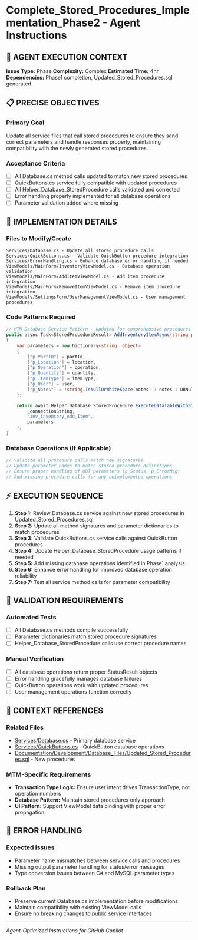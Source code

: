 # Complete_Stored_Procedures_Implementation_Phase2 - Agent Instructions

## 🎯 **AGENT EXECUTION CONTEXT**
**Issue Type:** Phase
**Complexity:** Complex
**Estimated Time:** 4hr
**Dependencies:** Phase1 completion, Updated_Stored_Procedures.sql generated

## 📋 **PRECISE OBJECTIVES**
### Primary Goal
Update all service files that call stored procedures to ensure they send correct parameters and handle responses properly, maintaining compatibility with the newly generated stored procedures.

### Acceptance Criteria
- [ ] All Database.cs method calls updated to match new stored procedures
- [ ] QuickButtons.cs service fully compatible with updated procedures
- [ ] All Helper_Database_StoredProcedure calls validated and corrected
- [ ] Error handling properly implemented for all database operations
- [ ] Parameter validation added where missing

## 🔧 **IMPLEMENTATION DETAILS**

### Files to Modify/Create
```
Services/Database.cs - Update all stored procedure calls
Services/QuickButtons.cs - Validate QuickButton procedure integration
Services/ErrorHandling.cs - Enhance database error handling if needed
ViewModels/MainForm/InventoryViewModel.cs - Database operation validation
ViewModels/MainForm/AddItemViewModel.cs - Add item procedure integration
ViewModels/MainForm/RemoveItemViewModel.cs - Remove item procedure integration
ViewModels/SettingsForm/UserManagementViewModel.cs - User management procedures
```

### Code Patterns Required
```csharp
// MTM Database Service Pattern - Updated for comprehensive procedures
public async Task<StoredProcedureResult> AddInventoryItemAsync(string partId, string location, string operation, int quantity, string itemType, string user, string notes)
{
    var parameters = new Dictionary<string, object>
    {
        ["p_PartID"] = partId,
        ["p_Location"] = location,
        ["p_Operation"] = operation,
        ["p_Quantity"] = quantity,
        ["p_ItemType"] = itemType,
        ["p_User"] = user,
        ["p_Notes"] = !string.IsNullOrWhiteSpace(notes) ? notes : DBNull.Value
    };

    return await Helper_Database_StoredProcedure.ExecuteDataTableWithStatus(
        _connectionString,
        "inv_inventory_Add_Item",
        parameters
    );
}
```

### Database Operations (If Applicable)
```csharp
// Validate all procedure calls match new signatures
// Update parameter names to match stored procedure definitions
// Ensure proper handling of OUT parameters (p_Status, p_ErrorMsg)
// Add missing procedure calls for any unimplemented operations
```

## ⚡ **EXECUTION SEQUENCE**
1. **Step 1:** Review Database.cs service against new stored procedures in Updated_Stored_Procedures.sql
2. **Step 2:** Update all method signatures and parameter dictionaries to match procedures
3. **Step 3:** Validate QuickButtons.cs service calls against QuickButton procedures
4. **Step 4:** Update Helper_Database_StoredProcedure usage patterns if needed
5. **Step 5:** Add missing database operations identified in Phase1 analysis
6. **Step 6:** Enhance error handling for improved database operation reliability
7. **Step 7:** Test all service method calls for parameter compatibility

## 🧪 **VALIDATION REQUIREMENTS**
### Automated Tests
- [ ] All Database.cs methods compile successfully
- [ ] Parameter dictionaries match stored procedure signatures
- [ ] Helper_Database_StoredProcedure calls use correct procedure names

### Manual Verification
- [ ] All database operations return proper StatusResult objects
- [ ] Error handling gracefully manages database failures
- [ ] QuickButton operations work with updated procedures
- [ ] User management operations function correctly

## 🔗 **CONTEXT REFERENCES**
### Related Files
- [Services/Database.cs](../../../../Services/Database.cs) - Primary database service
- [Services/QuickButtons.cs](../../../../Services/QuickButtons.cs) - QuickButton database operations
- [Documentation/Development/Database_Files/Updated_Stored_Procedures.sql](../../../../Documentation/Development/Database_Files/Updated_Stored_Procedures.sql) - New procedures

### MTM-Specific Requirements
- **Transaction Type Logic:** Ensure user intent drives TransactionType, not operation numbers
- **Database Pattern:** Maintain stored procedures only approach
- **UI Pattern:** Support ViewModel data binding with proper error propagation

## 🚨 **ERROR HANDLING**
### Expected Issues
- Parameter name mismatches between service calls and procedures
- Missing output parameter handling for status/error messages
- Type conversion issues between C# and MySQL parameter types

### Rollback Plan
- Preserve current Database.cs implementation before modifications
- Maintain compatibility with existing ViewModel calls
- Ensure no breaking changes to public service interfaces

---
*Agent-Optimized Instructions for GitHub Copilot*
